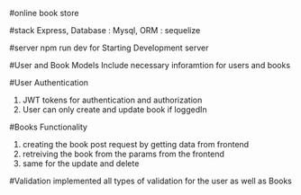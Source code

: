 #online book store

#stack
Express, Database : Mysql, ORM : sequelize

#server
npm run dev 
for Starting Development server

#User and Book Models
Include necessary inforamtion for users and books

#User Authentication
1. JWT tokens for authentication and authorization
2. User can only create and update book if loggedIn


#Books Functionality

1. creating the book post request by getting data from frontend
2. retreiving the book from the params from the frontend 
3. same for the update and delete


#Validation
implemented all types of validation for the user as well as Books